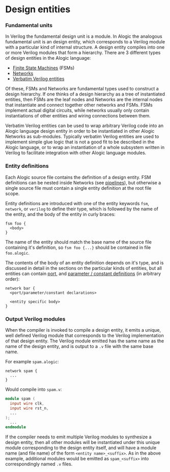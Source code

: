 # Design entities

### Fundamental units

In Verilog the fundamental design unit is a module. In Alogic the analogous
fundamental unit is an design entity, which corresponds to a Verilog module
with a particular kind of internal structure. A design entity compiles into
one or more Verilog modules that form a hierarchy. There are 3 different types
of design entities in the Alogic language:

- [Finite State Machines](fsms.md) (FSMs)
- [Networks](networks.md)
- [Verbatim Verilog entities](interop.md#verbatim)

Of these, FSMs and Networks are fundamental types used to construct a design
hierarchy. If one thinks of a design hierarchy as a tree of instantiated
entities, then FSMs are the leaf nodes and Networks are the internal nodes that
instantiate and connect together other networks and FSMs. FSMs implement actual
digital circuits, while networks usually only contain instantiations of other
entities and wiring connections between them.

Verbatim Verilog entities can be used to wrap arbitrary Verilog code into an
Alogic language design entity in order to be instantiated in other Alogic
Networks as sub-modules. Typically verbatim Verilog entities are used to
implement simple glue logic that is not a good fit to be described in the Alogic
language, or to wrap an instantiation of a whole subsystem written in Verilog
to facilitate integration with other Alogic language modules.

### Entity definitions

Each Alogic source file contains the definition of a design entity. FSM
definitions can be nested inside Networks (see [pipelines](pipelines.md)),
but otherwise a single source file must contain a single entity definition at
the root file scope.

Entity definitions are introduced with one of the entity keywords `fsm`,
`network`, or `verilog` to define their type, which is followed by the name of
the entity, and the body of the entity in curly braces:

```
fsm foo {
  <body>
}
```

The name of the entity should match the base name of the source file containing
it's definition, so `fsm foo {...}` should be contained in file `foo.alogic`.

The contents of the body of an entity definition depends on it's type, and is
discussed in detail in the sections on the particular kinds of entities, but all
entities can contain [port](ports.md), and
[parameter / constant definitions](params.md) (in arbitrary order):

```
network bar {
  <port/parameter/constant declarations>

  <entity specific body>
}
```

### Output Verilog modules

When the compiler is invoked to compile a design entity, it emits a unique, well
defined Verilog module that corresponds to the Verilog implementation of that
design entity. The Verilog module emitted has the same name as the name of the
design entity, and is output to a `.v` file with the same base name.

For example `spam.alogic`:
```
network spam {
  ...
}
```

Would compile into `spam.v`:
```verilog
module spam (
  input wire clk,
  input wire rst_n,
  ...
);
  ...
endmodule
```

If the compiler needs to emit multiple Verilog modules to synthesize a design
entity, then all other modules will be instantiated under this unique module
corresponding to the design entity itself, and will have a module name (and
file name) of the form `<entity name>_<suffix>`. As in the above example,
additional modules would be emitted as `spam_<suffix>` into correspondingly
named `.v` files.
